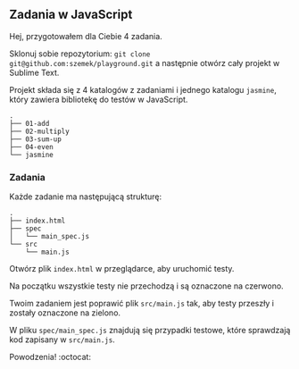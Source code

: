 ## Zadania w JavaScript

Hej,
przygotowałem dla Ciebie 4 zadania.

Sklonuj sobie repozytorium: `git clone git@github.com:szemek/playground.git` a następnie otwórz cały projekt w Sublime Text.

Projekt składa się z 4 katalogów z zadaniami i jednego katalogu `jasmine`, który zawiera bibliotekę do testów w JavaScript.

```
.
├── 01-add
├── 02-multiply
├── 03-sum-up
├── 04-even
└── jasmine
```

### Zadania

Każde zadanie ma następującą strukturę:
```
.
├── index.html
├── spec
│   └── main_spec.js
└── src
    └── main.js
```

Otwórz plik `index.html` w przeglądarce, aby uruchomić testy.

Na początku wszystkie testy nie przechodzą i są oznaczone na czerwono.

Twoim zadaniem jest poprawić plik `src/main.js` tak, aby testy przeszły i zostały oznaczone na zielono.

W pliku `spec/main_spec.js` znajdują się przypadki testowe, które sprawdzają kod zapisany w `src/main.js`.


Powodzenia! :octocat: